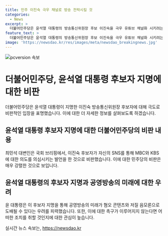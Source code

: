 ```yaml
---
title: 민주 이진숙 극우 채널로 방송 전락시킬 것
categories:
  - News
excerpt: >
  더불어민주당은 윤석열 대통령의 방송통신위원장 후보 이진숙을 극우 유튜브 채널화 시키려는 부적격한 인사로 비판했다. 최민석 대변인은 후보의 과거 SNS 글을 언급하여, 공영방송을 혐오 콘텐츠와 저질 음모론으로 도배시키려는 의도를 비판했다. 윤 대통령에게 후보자 지명을 철회할 것을 촉구했다.
feature_text: >
  더불어민주당은 윤석열 대통령의 방송통신위원장 후보 이진숙을 극우 유튜브 채널화 시키려는 부적격한 인사로 비판했다. 최민석 대변인은 후보의 과거 SNS 글을 언급하여, 공영방송을 혐오 콘텐츠와 저질 음모론으로 도배시키려는 의도를 비판했다. 윤 대통령에게 후보자 지명을 철회할 것을 촉구했다.
image: 'https://newsdao.kr/res/images/meta/newsdao_breakingnews.jpg'
---
```


<p><img src="https://newsdao.kr/res/images/meta/newsdao_breakingnews.jpg" alt="pcversion 속보" /></p>

<h1 data-ke-size="size26"><b>더불어민주당, 윤석열 대통령 후보자 지명에 대한 비판</b></h1>

<p data-ke-size="size16">더불어민주당은 윤석열 대통령이 지명한 이진숙 방송통신위원장 후보자에 대해 극도로 비판적인 입장을 표명했습니다. 이에 대한 더 자세한 정보를 살펴보도록 하겠습니다.</p>

<h2 data-ke-size="size24"><b>윤석열 대통령 후보자 지명에 대한 더불어민주당의 비판 내용</b></h2>

<p data-ke-size="size16">최민석 대변인은 국회 브리핑에서, 이진숙 후보자가 자신의 SNS를 통해 MBC와 KBS에 대한 의도를 의심시키는 발언을 한 것으로 비판했습니다. 이에 대한 민주당의 비판은 매우 강렬한 것으로 보입니다.</p>

<h2 data-ke-size="size24"><b>윤석열 대통령의 후보자 지명과 공영방송의 미래에 대한 우려</b></h2>

<p data-ke-size="size16">윤 대통령은 이 후보자 지명을 통해 공영방송의 미래가 혐오 콘텐츠와 저질 음모론으로 도배될 수 있다는 우려를 피력했습니다. 또한, 이에 대한 촉구가 이루어지지 않는다면 어떠한 조치를 취할 것인지에 대한 관심이 높습니다.</p>
실시간 뉴스 속보는, <a href="https://newsdao.kr" rel="dofollow">https://newsdao.kr</a>


